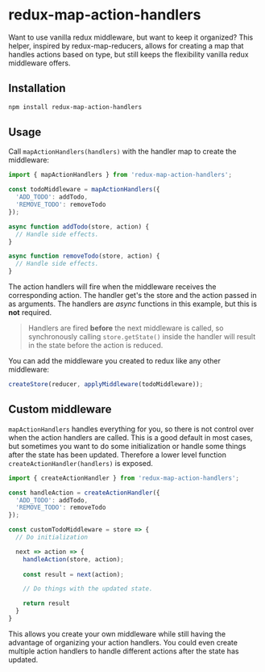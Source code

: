 # redux-map-action-handlers

Want to use vanilla redux middleware, but want to keep it organized? This helper, inspired by redux-map-reducers, allows for creating a map that handles actions based on type, but still keeps the flexibility vanilla redux middleware offers.

## Installation

```bash
npm install redux-map-action-handlers
```

## Usage

Call `mapActionHandlers(handlers)` with the handler map to create the middleware:

```js
import { mapActionHandlers } from 'redux-map-action-handlers';

const todoMiddleware = mapActionHandlers({
  'ADD_TODO': addTodo,
  'REMOVE_TODO': removeTodo
});

async function addTodo(store, action) {
  // Handle side effects.
}

async function removeTodo(store, action) {
  // Handle side effects.
}
```

The action handlers will fire when the middleware receives the corresponding action. The handler get's the store and the action passed in as arguments. The handlers are *async* functions in this example, but this is **not** required.

> Handlers are fired **before** the next middleware is called, so synchronously calling `store.getState()` inside the handler will result in the state before the action is reduced.

You can add the middleware you created to redux like any other middleware:

```js
createStore(reducer, applyMiddleware(todoMiddleware));
```

## Custom middleware

`mapActionHandlers` handles everything for you, so there is not control over when the action handlers are called. This is a good default in most cases, but sometimes you want to do some initialization or handle some things after the state has been updated. Therefore a lower level function `createActionHandler(handlers)` is exposed.

```js
import { createActionHandler } from 'redux-map-action-handlers';

const handleAction = createActionHandler({
  'ADD_TODO': addTodo,
  'REMOVE_TODO': removeTodo
});

const customTodoMiddleware = store => {
  // Do initialization

  next => action => {
    handleAction(store, action);
    
    const result = next(action);

    // Do things with the updated state.

    return result
  }
}
```

This allows you create your own middleware while still having the advantage of organizing your action handlers. You could even create multiple action handlers to handle different actions after the state has updated.
